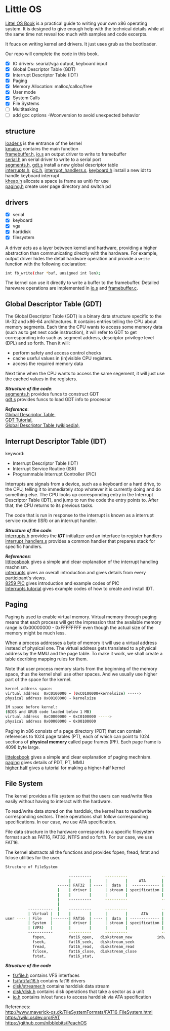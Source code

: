 Little OS
=========

[Littel OS Book][littleosbook] is a practical guide to writing
your own x86 operating system. It is designed to give enough help
with the technical details while at the same time not reveal
too much with samples and code excerpts.

It foucs on writing kernel and drivers. It just uses grub as
the bootloader.

Our repo will complete the code in this book.

* [x] IO drivers: searial/vga output, keyboard input
* [x] Global Descriptor Table (GDT)
* [x] Interrupt Descriptor Table (IDT)
* [x] Paging
* [x] Memory Allocation: malloc/calloc/free
* [x] User mode
* [x] System Calls
* [x] File Systems
* [ ] Multitasking
* [ ] add gcc options -Wconversion to avoid unexpected behavior

structure
---------

[loader.s](./loader.s) is the entrance of the kernel  
[kmain.c](./kmain.c) contains the main function  
[framebuffer.h](./framebuffer.h), [io.s](./io.s) an output driver
to write to framebuffer  
[serial.h](./serial.h) an serial driver to write to a serial port  
[segments.h](./segments.h), [gdt.s](./gdt.s) install a new
global descriptor table  
[interrupts.h](./interrupts.h), [pic.h](./pic.h),
[interrupt_handlers.s](./interrupt_handlers.s),
[keyboard.h](./keyboard.h) install a new idt to handle keyboard
interrupt  
[kheap.h](./kheap.h) allocate a space (a frame as unit) for use  
[paging.h](./paging.h) create user page directory and switch pd  

drivers
-------

- [x] serial
- [x] keyboard
- [x] vga
- [x] harddisk
- [x] filesystem

A driver acts as a layer between kernel and hardware,
providing a higher abstraction than communicating directly
with the hardware. For example, output driver
hides the detail hardware operation and provide
a `write` function with the following declaration:

```bash
int fb_write(char *buf, unsigned int len);
```

The kernel can use it directly to write a buffer to the framebuffer.
Detailed hareware operations are implemented in
[io.s](./io.s) and [framebuffer.c](./framebuffer.c).

Global Descriptor Table (GDT)
-----------------------------

The Global Descriptor Table (GDT) is a binary data structure specific to
the IA-32 and x86-64 architectures.
It contains entries telling the CPU about memory segments.
Each time the CPU wants to access some memory data (such as
to get next code instruction), it will
refer to GDT to get corresponding info such as
segment address, descriptor privilege level (DPL) and so forth.
Then it will:

* perform safety and access control checks
* cache useful values in (in)visible CPU registers.
* access the required memory data

Next time when the CPU wants to access the same segement,
it will just use the cached values in the registers.

***Structure of the code***:  
[segments.h](./segments.h) provides funcs to construct GDT  
[gdt.s](./gdt.s) provides funcs to load GDT info to processor  

***Reference***:  
[Global Descriptor Table][GDT],  
[GDT Tutorial][GDT Tutorial],  
[Global Descriptor Table (wikipedia)][GDT (wikipedia)],  

Interrupt Descriptor Table (IDT)
--------------------------------

keyword:

 * Interrupt Descriptor Table (IDT)
 * Interrupt Service Routine (ISR)
 * Programmable Interrupt Controller (PIC)

Interrupts are signals from a device, such as a keyboard or a hard drive,
to the CPU, telling it to immediately stop whatever it is currently doing
and do something else.
The CPU looks up corresponding entry in the Interrupt Descriptor Table
(IDT), and jump to run the code the entry points to.
After that, the CPU returns to its previous tasks.

The code that is run in response to the interrupt is known as
a interrupt service routine (ISR) or an interrupt handler.

***Structure of the code***:  
[interrupts.h](./interrupts.h) provides the ***IDT*** initializer
and an interface to register handlers  
[interrupt_handlers.s](./interrupt_handler.s) provides a common handler
that prepares stack for specific handlers.

***References***:  
[littleosbook][littleosbook] gives a simple and clear explanation
of the interrupt handling machnism.  
[interrupts][interrupts] gives an overall introduction and gives
details from every participant's views.  
[8259 PIC][8259 PIC] gives introduction and example codes of PIC  
[Interrupts tutorial][Interrupts tutorial] gives example codes
of how to create and install IDT.

Paging
------

Paging is used to enable virtual memory. Virtual memory through paging
means that each process will get the impression that the available memory
range is 0x00000000 - 0xFFFFFFFF even though the actual size of the memory
might be much less.

When a process addresses a byte of memory it will use a virtual address
instead of physical one.
The virtual address gets translated to a physical address by the MMU and
the page table.
To make it work, we shall create a table decribing mapping rules for them.

Note that user process memory starts from the beginning of the memory
space, thus the kernel shall use other spaces. And we usually use
higher part of the space for the kernel.

```bash 
kernel address space:
virtual address  0xC0100000 ~ (0xC0100000+kernelsize) ----->  
physical address 0x00100000 ~ kernelsize

1M space before kernel:
(BIOS and GRUB code loaded below 1 MB)
virtual address  0xC0000000 ~ 0xC0100000 ----->  
physical address 0x00000000 ~ 0x00100000
```

Paging in x86 consists of a page directory (PDT) that can contain
references to 1024 page tables (PT), each of which can point to
1024 sections of **physical memory** called page frames (PF).
Each page frame is 4096 byte large.

[littelosbook][littleosbook] gives a simple and clear explanation
of paging mechnism.  
[paging][paging] gives details of PDT, PT, MMU  
[higher half][higher half] gives a tutorial for making a higher-half
kernel  

File System
-----------

The kernel provides a file system so that the users can
read/write files easily without having to interact with
the hardware.

To read/write data stored on the harddisk, the kernel
has to read/write corresponding sectors. These operations
shall follow corresponding specifications. In our case,
we use ATA specification.

File data structure in the hardware corresponds to
a specific filesystem format such as FAT16, FAT32, NTFS
and so forth. For our case, we use FAT16.

The kernel abstracts all the functions and provides
fopen, fread, fstat and fclose utilities for the user.

```bash
Structure of FileSystem

                            ----------      ----------               ------------
                            |        |      |        |     ATA       |          |
                       -----| FAT32  | ---- |  data  |  ------------ | Harddisk |
                       |    | driver |      | stream | specification |   0:/    |
                       |    |        |      |        |               |          |
                       |    ----------      ----------               ------------
                       |
          -----------  |    ----------      ----------               ------------
          | Virtual |  |    |        |      |        |      ATA      |          |
user ---- | File    |-------| FAT16  | ---- |  data  | ------------- | Harddisk |
          | System  |       | driver |      | stream | specification |   1:/    |
          | (VFS)   |       |        |      |        |               |          |
          -----------       ----------      ----------               ------------
            fopen,          fat16_open,   diskstream_new           inb/inw/outb/outw
            fseek,          fat16_seek,   diskstream_seek
            fread,          fat16_read,   diskstream_read
            fclose,         fat16_close,  diskstream_close
            fstat,          fat16_stat,
```

***Structure of the code***

 * [fs/file.h](./fs/file.h) contains VFS interfaces
 * [fs/fat/fat16.h](./fs/fat/fat16.h) contains fat16 drivers
 * [disk/streamer.h](./disk/streamer.h) contains harddisk data stream
 * [disk/disk.h](./disk/disk.h) contains disk operations that take a sector as a unit
 * [io.h](./io.h) contains in/out funcs to access harddisk via ATA specification

References:  
http://www.maverick-os.dk/FileSystemFormats/FAT16_FileSystem.html  
https://wiki.osdev.org/FAT  
https://github.com/nibblebits/PeachOS  

[higher half]: https://wiki.osdev.org/Higher_Half_bare_bones
[paging]: https://wiki.osdev.org/Paging
[Interrupts tutorial]: https://wiki.osdev.org/Interrupts_tutorial
[8259 PIC]: https://wiki.osdev.org/8259_PIC
[interrupts]: https://wiki.osdev.org/Interrupts
[littleosbook]: https://littleosbook.github.io/
[GDT]: https://wiki.osdev.org/Global_Descriptor_Table
[GDT Tutorial]: https://wiki.osdev.org/GDT_Tutorial
[GDT (wikipedia)]: https://en.wikipedia.org/wiki/Global_Descriptor_Table
